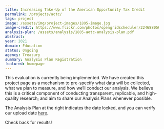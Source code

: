 ```yaml
---
title: Increasing Take-Up of the American Opportunity Tax Credit
permalink: /projects/aotc/
tags: project  
image: /assets/img/project-images/1805-image.jpg  
image-credit: https://www.flickr.com/photos/opengridscheduler/22468805072
analysis-plan: /assets/analysis/1805-aotc-analysis-plan.pdf
abstract:  
year: 2021
domain: Education
status: Ongoing
agency: Treasury
summary: Analysis Plan Registration
featured: homepage
---
```


This evaluation is currently being implemented. We have created this project page as a mechanism to pre-specify what data will be collected, what we plan to measure, and how we’ll conduct our analysis. We believe this is a critical component of conducting transparent, replicable, and high-quality research; and aim to share our Analysis Plans whenever possible.

The Analysis Plan at the right indicates the date locked, and you can verify our upload date <a href="https://github.com/gsa-oes/office-of-evaluation-sciences/commits/master/assets/analysis/1805-aotc-analysis-plan.pdf">here</a>. 

Check back for results!
